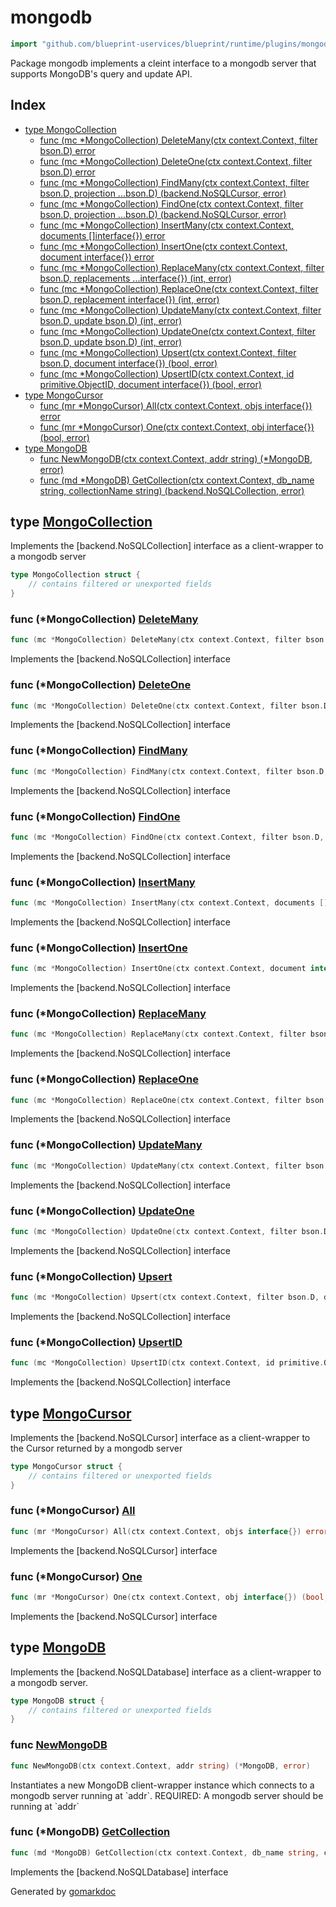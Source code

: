 <!-- Code generated by gomarkdoc. DO NOT EDIT -->

# mongodb

```go
import "github.com/blueprint-uservices/blueprint/runtime/plugins/mongodb"
```

Package mongodb implements a cleint interface to a mongodb server that supports MongoDB's query and update API.

## Index

- [type MongoCollection](<#MongoCollection>)
  - [func \(mc \*MongoCollection\) DeleteMany\(ctx context.Context, filter bson.D\) error](<#MongoCollection.DeleteMany>)
  - [func \(mc \*MongoCollection\) DeleteOne\(ctx context.Context, filter bson.D\) error](<#MongoCollection.DeleteOne>)
  - [func \(mc \*MongoCollection\) FindMany\(ctx context.Context, filter bson.D, projection ...bson.D\) \(backend.NoSQLCursor, error\)](<#MongoCollection.FindMany>)
  - [func \(mc \*MongoCollection\) FindOne\(ctx context.Context, filter bson.D, projection ...bson.D\) \(backend.NoSQLCursor, error\)](<#MongoCollection.FindOne>)
  - [func \(mc \*MongoCollection\) InsertMany\(ctx context.Context, documents \[\]interface\{\}\) error](<#MongoCollection.InsertMany>)
  - [func \(mc \*MongoCollection\) InsertOne\(ctx context.Context, document interface\{\}\) error](<#MongoCollection.InsertOne>)
  - [func \(mc \*MongoCollection\) ReplaceMany\(ctx context.Context, filter bson.D, replacements ...interface\{\}\) \(int, error\)](<#MongoCollection.ReplaceMany>)
  - [func \(mc \*MongoCollection\) ReplaceOne\(ctx context.Context, filter bson.D, replacement interface\{\}\) \(int, error\)](<#MongoCollection.ReplaceOne>)
  - [func \(mc \*MongoCollection\) UpdateMany\(ctx context.Context, filter bson.D, update bson.D\) \(int, error\)](<#MongoCollection.UpdateMany>)
  - [func \(mc \*MongoCollection\) UpdateOne\(ctx context.Context, filter bson.D, update bson.D\) \(int, error\)](<#MongoCollection.UpdateOne>)
  - [func \(mc \*MongoCollection\) Upsert\(ctx context.Context, filter bson.D, document interface\{\}\) \(bool, error\)](<#MongoCollection.Upsert>)
  - [func \(mc \*MongoCollection\) UpsertID\(ctx context.Context, id primitive.ObjectID, document interface\{\}\) \(bool, error\)](<#MongoCollection.UpsertID>)
- [type MongoCursor](<#MongoCursor>)
  - [func \(mr \*MongoCursor\) All\(ctx context.Context, objs interface\{\}\) error](<#MongoCursor.All>)
  - [func \(mr \*MongoCursor\) One\(ctx context.Context, obj interface\{\}\) \(bool, error\)](<#MongoCursor.One>)
- [type MongoDB](<#MongoDB>)
  - [func NewMongoDB\(ctx context.Context, addr string\) \(\*MongoDB, error\)](<#NewMongoDB>)
  - [func \(md \*MongoDB\) GetCollection\(ctx context.Context, db\_name string, collectionName string\) \(backend.NoSQLCollection, error\)](<#MongoDB.GetCollection>)


<a name="MongoCollection"></a>
## type [MongoCollection](<https://github.com/Blueprint-uServices/blueprint/blob/main/runtime/plugins/mongodb/nosqldb.go#L21-L23>)

Implements the \[backend.NoSQLCollection\] interface as a client\-wrapper to a mongodb server

```go
type MongoCollection struct {
    // contains filtered or unexported fields
}
```

<a name="MongoCollection.DeleteMany"></a>
### func \(\*MongoCollection\) [DeleteMany](<https://github.com/Blueprint-uServices/blueprint/blob/main/runtime/plugins/mongodb/nosqldb.go#L58>)

```go
func (mc *MongoCollection) DeleteMany(ctx context.Context, filter bson.D) error
```

Implements the \[backend.NoSQLCollection\] interface

<a name="MongoCollection.DeleteOne"></a>
### func \(\*MongoCollection\) [DeleteOne](<https://github.com/Blueprint-uServices/blueprint/blob/main/runtime/plugins/mongodb/nosqldb.go#L49>)

```go
func (mc *MongoCollection) DeleteOne(ctx context.Context, filter bson.D) error
```

Implements the \[backend.NoSQLCollection\] interface

<a name="MongoCollection.FindMany"></a>
### func \(\*MongoCollection\) [FindMany](<https://github.com/Blueprint-uServices/blueprint/blob/main/runtime/plugins/mongodb/nosqldb.go#L105>)

```go
func (mc *MongoCollection) FindMany(ctx context.Context, filter bson.D, projection ...bson.D) (backend.NoSQLCursor, error)
```

Implements the \[backend.NoSQLCollection\] interface

<a name="MongoCollection.FindOne"></a>
### func \(\*MongoCollection\) [FindOne](<https://github.com/Blueprint-uServices/blueprint/blob/main/runtime/plugins/mongodb/nosqldb.go#L78>)

```go
func (mc *MongoCollection) FindOne(ctx context.Context, filter bson.D, projection ...bson.D) (backend.NoSQLCursor, error)
```

Implements the \[backend.NoSQLCollection\] interface

<a name="MongoCollection.InsertMany"></a>
### func \(\*MongoCollection\) [InsertMany](<https://github.com/Blueprint-uServices/blueprint/blob/main/runtime/plugins/mongodb/nosqldb.go#L71>)

```go
func (mc *MongoCollection) InsertMany(ctx context.Context, documents []interface{}) error
```

Implements the \[backend.NoSQLCollection\] interface

<a name="MongoCollection.InsertOne"></a>
### func \(\*MongoCollection\) [InsertOne](<https://github.com/Blueprint-uServices/blueprint/blob/main/runtime/plugins/mongodb/nosqldb.go#L64>)

```go
func (mc *MongoCollection) InsertOne(ctx context.Context, document interface{}) error
```

Implements the \[backend.NoSQLCollection\] interface

<a name="MongoCollection.ReplaceMany"></a>
### func \(\*MongoCollection\) [ReplaceMany](<https://github.com/Blueprint-uServices/blueprint/blob/main/runtime/plugins/mongodb/nosqldb.go#L183>)

```go
func (mc *MongoCollection) ReplaceMany(ctx context.Context, filter bson.D, replacements ...interface{}) (int, error)
```

Implements the \[backend.NoSQLCollection\] interface

<a name="MongoCollection.ReplaceOne"></a>
### func \(\*MongoCollection\) [ReplaceOne](<https://github.com/Blueprint-uServices/blueprint/blob/main/runtime/plugins/mongodb/nosqldb.go#L173>)

```go
func (mc *MongoCollection) ReplaceOne(ctx context.Context, filter bson.D, replacement interface{}) (int, error)
```

Implements the \[backend.NoSQLCollection\] interface

<a name="MongoCollection.UpdateMany"></a>
### func \(\*MongoCollection\) [UpdateMany](<https://github.com/Blueprint-uServices/blueprint/blob/main/runtime/plugins/mongodb/nosqldb.go#L145>)

```go
func (mc *MongoCollection) UpdateMany(ctx context.Context, filter bson.D, update bson.D) (int, error)
```

Implements the \[backend.NoSQLCollection\] interface

<a name="MongoCollection.UpdateOne"></a>
### func \(\*MongoCollection\) [UpdateOne](<https://github.com/Blueprint-uServices/blueprint/blob/main/runtime/plugins/mongodb/nosqldb.go#L135>)

```go
func (mc *MongoCollection) UpdateOne(ctx context.Context, filter bson.D, update bson.D) (int, error)
```

Implements the \[backend.NoSQLCollection\] interface

<a name="MongoCollection.Upsert"></a>
### func \(\*MongoCollection\) [Upsert](<https://github.com/Blueprint-uServices/blueprint/blob/main/runtime/plugins/mongodb/nosqldb.go#L155>)

```go
func (mc *MongoCollection) Upsert(ctx context.Context, filter bson.D, document interface{}) (bool, error)
```

Implements the \[backend.NoSQLCollection\] interface

<a name="MongoCollection.UpsertID"></a>
### func \(\*MongoCollection\) [UpsertID](<https://github.com/Blueprint-uServices/blueprint/blob/main/runtime/plugins/mongodb/nosqldb.go#L167>)

```go
func (mc *MongoCollection) UpsertID(ctx context.Context, id primitive.ObjectID, document interface{}) (bool, error)
```

Implements the \[backend.NoSQLCollection\] interface

<a name="MongoCursor"></a>
## type [MongoCursor](<https://github.com/Blueprint-uServices/blueprint/blob/main/runtime/plugins/mongodb/nosqldb.go#L188-L190>)

Implements the \[backend.NoSQLCursor\] interface as a client\-wrapper to the Cursor returned by a mongodb server

```go
type MongoCursor struct {
    // contains filtered or unexported fields
}
```

<a name="MongoCursor.All"></a>
### func \(\*MongoCursor\) [All](<https://github.com/Blueprint-uServices/blueprint/blob/main/runtime/plugins/mongodb/nosqldb.go#L210>)

```go
func (mr *MongoCursor) All(ctx context.Context, objs interface{}) error
```

Implements the \[backend.NoSQLCursor\] interface

<a name="MongoCursor.One"></a>
### func \(\*MongoCursor\) [One](<https://github.com/Blueprint-uServices/blueprint/blob/main/runtime/plugins/mongodb/nosqldb.go#L193>)

```go
func (mr *MongoCursor) One(ctx context.Context, obj interface{}) (bool, error)
```

Implements the \[backend.NoSQLCursor\] interface

<a name="MongoDB"></a>
## type [MongoDB](<https://github.com/Blueprint-uServices/blueprint/blob/main/runtime/plugins/mongodb/nosqldb.go#L16-L18>)

Implements the \[backend.NoSQLDatabase\] interface as a client\-wrapper to a mongodb server.

```go
type MongoDB struct {
    // contains filtered or unexported fields
}
```

<a name="NewMongoDB"></a>
### func [NewMongoDB](<https://github.com/Blueprint-uServices/blueprint/blob/main/runtime/plugins/mongodb/nosqldb.go#L27>)

```go
func NewMongoDB(ctx context.Context, addr string) (*MongoDB, error)
```

Instantiates a new MongoDB client\-wrapper instance which connects to a mongodb server running at \`addr\`. REQUIRED: A mongodb server should be running at \`addr\`

<a name="MongoDB.GetCollection"></a>
### func \(\*MongoDB\) [GetCollection](<https://github.com/Blueprint-uServices/blueprint/blob/main/runtime/plugins/mongodb/nosqldb.go#L40>)

```go
func (md *MongoDB) GetCollection(ctx context.Context, db_name string, collectionName string) (backend.NoSQLCollection, error)
```

Implements the \[backend.NoSQLDatabase\] interface

Generated by [gomarkdoc](<https://github.com/princjef/gomarkdoc>)
